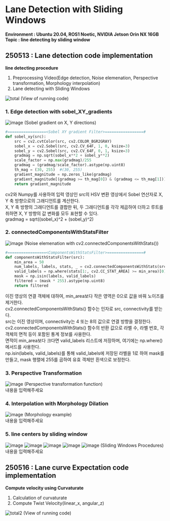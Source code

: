 # Lane Detection with Sliding Windows
**Environment : Ubuntu 20.04, ROS1 Noetic, NVIDIA Jetson Orin NX 16GB**  
**Topic       : line detecting by sliding window**  

## 250513 : Lane detection code implementation
**line detecting procedure**  
1. Preprocessing Video(Edge detection, Noise elemenation, Perspective transformation, Morphology interpolation)
2. Lane detecting with Sliding Windows
  
![total](https://github.com/user-attachments/assets/29756abc-c632-446a-913b-566bfb14c6b5)
(View of running code)  

### 1. Edge detection with sobel_XY_gradients
![image](https://github.com/user-attachments/assets/611f0631-1bbb-40a8-971c-6306aebb80cf)
(Sobel gradient on X, Y directions)  
```Python
#=================<Sobel XY gradient Filter>=================#
def sobel_xy(src):
    src = cv2.cvtColor(src, cv2.COLOR_BGR2GRAY)
    sobel_x = cv2.Sobel(src, cv2.CV_64F, 1, 0, ksize=3)
    sobel_y = cv2.Sobel(src, cv2.CV_64F, 0, 1, ksize=3)
    gradmag = np.sqrt(sobel_x**2 + sobel_y**2)
    scale_factor = np.max(gradmag)/255  
    gradmag = (gradmag/scale_factor).astype(np.uint8)
    th_mag = (30, 255)  #(30, 255)
    gradient_magnitude = np.zeros_like(gradmag)
    gradient_magnitude[(gradmag >= th_mag[0]) & (gradmag <= th_mag[1])] = 255
    return gradient_magnitude
```
cv2와 Numpy를 사용하여 입력 영상인 src의 HSV 변환 영상에서 Sobel 연산자로 X, Y 축 방향으로의 그래디언트를 계산한다.  
X, Y 축 방향의 그래디언트를 결합한 뒤, 두 그래디언트를 각각 제곱하여 더하고 루트를 취하면 X, Y 방향의 값 변화를 모두 표현할 수 있다.  
gradmag = sqrt((sobel_x)^2 + (sobel_y)^2)  
  
### 2. connectedComponentsWithStatsFilter
![image](https://github.com/user-attachments/assets/76476c7e-b313-4b2e-bca9-0a4e2f5b6e0b)
(Noise elemenation with cv2.connectedComponentsWithStats())  
```Python
#=================<ComponentsWithStatsFilter>================#
def componentsWithStatsFilter(src):
    min_area = 50
    num_labels, labels, stats, _ = cv2.connectedComponentsWithStats(src, connectivity=8)
    valid_labels = np.where(stats[1:, cv2.CC_STAT_AREA] >= min_area)[0] + 1
    mask = np.isin(labels, valid_labels)
    filtered = (mask * 255).astype(np.uint8)
    return filtered
```
이진 영상의 연결 객체에 대하여, min_area보다 작은 영역은 0으로 값을 바꿔 노이즈를 제거한다.  
cv2.connectedComponentsWithStats() 함수는 인자로 src, connectivity를 받는다.  
src는 이진 영상이며, connectivity는 4 또는 8의 값으로 연결 방향을 결정한다.  
cv2.connectedComponentsWithStats() 함수의 반환 값으로 라벨 수, 라벨 번호, 각 객체의 면적 등이 포함된 통계 정보를 사용한다.  
면적이 min_area보다 크다면 valid_labels 리스트에 저장하며, 여기에는 np.where() 메서드를 사용한다.  
np.isin(labels, valid_labels)를 통해 valid_labels에 저장된 라벨을 1로 하여 mask를 만들고, mask 행렬에 255를 곱하여 유효 객체만 흰색으로 보정한다.  
  
### 3. Perspective Transformation
![image](https://github.com/user-attachments/assets/277efefb-1531-4b8f-8da6-d8d91847138b)
(Perspective transformation function)  
내용을 입력해주세요  
  
### 4. Interpolation with Morphology Dilation
![image](https://github.com/user-attachments/assets/0e3619f8-c40c-4f3e-8792-a4ad761c9334)
(Morphology example)   
내용을 입력해주세요  
  
### 5. line centers by sliding window
![image](https://github.com/user-attachments/assets/f639567f-acee-45f4-834f-8cf74b8a8743)
![image](https://github.com/user-attachments/assets/64fbe092-69a5-4f85-bd4e-d83b5279b374)
![image](https://github.com/user-attachments/assets/6cf13694-ce9b-4a9d-8569-a417fbff3d62)
![image](https://github.com/user-attachments/assets/167a9194-e908-4753-b7ba-6da09a337bb6)
![image](https://github.com/user-attachments/assets/4a1dc778-8b58-4cae-bf3b-08b8d5a879bc)
(Sliding Windows Procedures)  
내용을 입력해주세요  
  
## 250516 : Lane curve Expectation code implementation
**Compute velocity using Curvaturate**  
1. Calculation of curvaturate
2. Compute Twist Velocity(linear_x, angular_z)
  
![total2](https://github.com/user-attachments/assets/cdb4ae1a-7b55-46eb-9ad8-9443e24a84ca)
(View of running code)  
